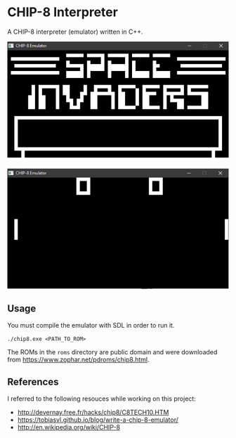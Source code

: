 ﻿# CHIP-8 Interpreter
A CHIP-8 interpreter (emulator) written in C++.

<p align="center">
  <img src="https://github.com/benjaminkriebel/CHIP-8-Interpreter/blob/main/screenshots/INVADERS.PNG" alt="INVADERS" />
</p>

<p align="center">
  <img src="https://github.com/benjaminkriebel/CHIP-8-Interpreter/blob/main/screenshots/PONG.PNG" alt="PONG" />
</p>

## Usage
You must compile the emulator with SDL in order to run it.

```
./chip8.exe <PATH_TO_ROM>
```

The ROMs in the `roms` directory are public domain and were downloaded from https://www.zophar.net/pdroms/chip8.html.

## References
I referred to the following resouces while working on this project:

 - http://devernay.free.fr/hacks/chip8/C8TECH10.HTM
 - https://tobiasvl.github.io/blog/write-a-chip-8-emulator/
 - http://en.wikipedia.org/wiki/CHIP-8
